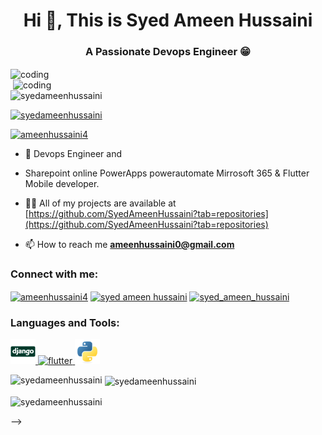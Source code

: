 <h1 align="center">Hi 👋, This is Syed Ameen Hussaini</h1>
<h3 align="center">A Passionate Devops Engineer 😁</h3>
<img align = "center" alt = "coding" width ="400" src= "https://c.tenor.com/NOYF3f82b_gAAAAC/programmer.gif">
<img align = "right" alt = "coding" width ="500" src= "https://res.cloudinary.com/practicaldev/image/fetch/s--UvSBDLBK--/c_imagga_scale,f_auto,fl_progressive,h_720,q_66,w_1280/https://dev-to-uploads.s3.amazonaws.com/i/zu5cr0j2qczswka4wh39.gif">                                                                                                           
                                                                                                           

<p align="left"> <img src="https://komarev.com/ghpvc/?username=syedameenhussaini&label=Profile%20views&color=0e75b6&style=flat" alt="syedameenhussaini" /> </p>

<p align="left"> <a href="https://github.com/ryo-ma/github-profile-trophy"><img src="https://github-profile-trophy.vercel.app/?username=syedameenhussaini" alt="syedameenhussaini" /></a> </p>

<p align="left"> <a href="https://twitter.com/ameenhussaini4" target="blank"><img src="https://img.shields.io/twitter/follow/ameenhussaini4?logo=twitter&style=for-the-badge" alt="ameenhussaini4" /></a> </p>

- 🌱 Devops Engineer and 
- Sharepoint online PowerApps powerautomate Mirrosoft 365  & Flutter Mobile developer.

- 👨‍💻 All of my projects are available at [https://github.com/SyedAmeenHussaini?tab=repositories](https://github.com/SyedAmeenHussaini?tab=repositories)

- 📫 How to reach me **ameenhussaini0@gmail.com**

<h3 align="left">Connect with me:</h3>
<p align="left">
<a href="https://twitter.com/ameenhussaini4" target="blank"><img align="center" src="https://raw.githubusercontent.com/rahuldkjain/github-profile-readme-generator/master/src/images/icons/Social/twitter.svg" alt="ameenhussaini4" height="30" width="40" /></a>
<a href="https://stackoverflow.com/users/syed ameen hussaini" target="blank"><img align="center" src="https://raw.githubusercontent.com/rahuldkjain/github-profile-readme-generator/master/src/images/icons/Social/stack-overflow.svg" alt="syed ameen hussaini" height="30" width="40" /></a>
<a href="https://instagram.com/syed_ameen_hussaini" target="blank"><img align="center" src="https://raw.githubusercontent.com/rahuldkjain/github-profile-readme-generator/master/src/images/icons/Social/instagram.svg" alt="syed_ameen_hussaini" height="30" width="40" /></a>
</p>

<h3 align="left">Languages and Tools:</h3>
<p align="left"> <a href="https://www.djangoproject.com/" target="_blank" rel="noreferrer"> <img src="https://raw.githubusercontent.com/devicons/devicon/master/icons/django/django-original.svg" alt="django" width="40" height="40"/> </a> <a href="https://flutter.dev" target="_blank" rel="noreferrer"> <img src="https://www.vectorlogo.zone/logos/flutterio/flutterio-icon.svg" alt="flutter" width="40" height="40"/> </a> <a href="https://www.python.org" target="_blank" rel="noreferrer"> <img src="https://raw.githubusercontent.com/devicons/devicon/master/icons/python/python-original.svg" alt="python" width="40" height="40"/> </a> </p>

<p><img align="left" src="https://github-readme-stats.vercel.app/api/top-langs?username=syedameenhussaini&show_icons=true&locale=en&layout=compact" alt="syedameenhussaini" /></p>

<p>&nbsp;<img align="center" src="https://github-readme-stats.vercel.app/api?username=syedameenhussaini&show_icons=true&locale=en" alt="syedameenhussaini" /></p>

<p><img align="center" src="https://github-readme-streak-stats.herokuapp.com/?user=syedameenhussaini&" alt="syedameenhussaini" /></p>

-->

